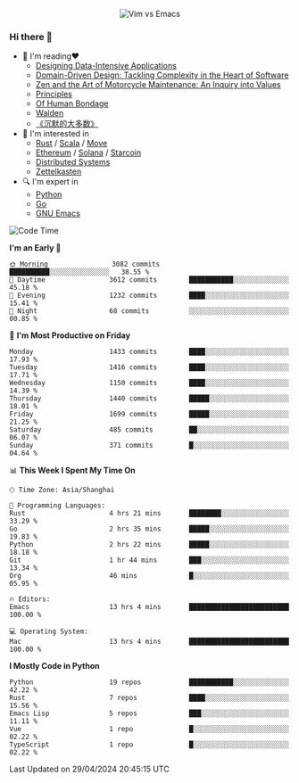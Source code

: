 <p align="center">
    <img src="https://gist.githubusercontent.com/coldnight/e696baffb094e71c96cb302118878eae/raw/40ea5053a6f66cc65f90f437e4173497da225958/banner.gif" alt="Vim vs Emacs" />
</p>

### Hi there 👋

- 📖 I'm reading❤️
    + [Designing Data-Intensive Applications](https://www.oreilly.com/library/view/designing-data-intensive-applications/9781491903063/)
    + [Domain-Driven Design: Tackling Complexity in the Heart of Software](https://www.dddcommunity.org/book/evans_2003/)
    + [Zen and the Art of Motorcycle Maintenance: An Inquiry into Values](https://en.wikipedia.org/wiki/Zen_and_the_Art_of_Motorcycle_Maintenance)
    + [Principles](https://www.principles.com/)
    + [Of Human Bondage](https://en.wikipedia.org/wiki/Of_Human_Bondage)
    + [Walden](https://en.wikipedia.org/wiki/Walden)
    + [《沉默的大多数》](https://en.wikipedia.org/wiki/Silent_majority)
- 🌱 I'm interested in
    + [Rust](https://www.rust-lang.org/) / [Scala](https://www.scala-lang.org/) / [Move](https://github.com/move-language/move/)
    + [Ethereum](https://ethereum.org/en/) / [Solana](https://solana.com/) / [Starcoin](https://github.com/starcoinorg/starcoin)
	+ [Distributed Systems](https://www.linuxzen.com/notes/topics/20200320174417_%E5%88%86%E5%B8%83%E5%BC%8F/)
	+ [Zettelkasten](https://www.linuxzen.com/notes/notes/20220120080920-slip_box/)
- 🔍 I'm expert in
    + [Python](https://www.python.org/)
    + [Go](https://go.dev/)
    + [GNU Emacs](https://www.gnu.org/software/emacs/)

<!--START_SECTION:waka-->
![Code Time](http://img.shields.io/badge/Code%20Time-2%2C850%20hrs%2026%20mins-blue)

**I'm an Early 🐤** 

```text
🌞 Morning                3082 commits        ██████████░░░░░░░░░░░░░░░   38.55 % 
🌆 Daytime                3612 commits        ███████████░░░░░░░░░░░░░░   45.18 % 
🌃 Evening                1232 commits        ████░░░░░░░░░░░░░░░░░░░░░   15.41 % 
🌙 Night                  68 commits          ░░░░░░░░░░░░░░░░░░░░░░░░░   00.85 % 
```
📅 **I'm Most Productive on Friday** 

```text
Monday                   1433 commits        ████░░░░░░░░░░░░░░░░░░░░░   17.93 % 
Tuesday                  1416 commits        ████░░░░░░░░░░░░░░░░░░░░░   17.71 % 
Wednesday                1150 commits        ████░░░░░░░░░░░░░░░░░░░░░   14.39 % 
Thursday                 1440 commits        █████░░░░░░░░░░░░░░░░░░░░   18.01 % 
Friday                   1699 commits        █████░░░░░░░░░░░░░░░░░░░░   21.25 % 
Saturday                 485 commits         ██░░░░░░░░░░░░░░░░░░░░░░░   06.07 % 
Sunday                   371 commits         █░░░░░░░░░░░░░░░░░░░░░░░░   04.64 % 
```


📊 **This Week I Spent My Time On** 

```text
🕑︎ Time Zone: Asia/Shanghai

💬 Programming Languages: 
Rust                     4 hrs 21 mins       ████████░░░░░░░░░░░░░░░░░   33.29 % 
Go                       2 hrs 35 mins       █████░░░░░░░░░░░░░░░░░░░░   19.83 % 
Python                   2 hrs 22 mins       █████░░░░░░░░░░░░░░░░░░░░   18.18 % 
Git                      1 hr 44 mins        ███░░░░░░░░░░░░░░░░░░░░░░   13.34 % 
Org                      46 mins             █░░░░░░░░░░░░░░░░░░░░░░░░   05.95 % 

🔥 Editors: 
Emacs                    13 hrs 4 mins       █████████████████████████   100.00 % 

💻 Operating System: 
Mac                      13 hrs 4 mins       █████████████████████████   100.00 % 
```

**I Mostly Code in Python** 

```text
Python                   19 repos            ███████████░░░░░░░░░░░░░░   42.22 % 
Rust                     7 repos             ████░░░░░░░░░░░░░░░░░░░░░   15.56 % 
Emacs Lisp               5 repos             ███░░░░░░░░░░░░░░░░░░░░░░   11.11 % 
Vue                      1 repo              █░░░░░░░░░░░░░░░░░░░░░░░░   02.22 % 
TypeScript               1 repo              █░░░░░░░░░░░░░░░░░░░░░░░░   02.22 % 
```




 Last Updated on 29/04/2024 20:45:15 UTC
<!--END_SECTION:waka-->
